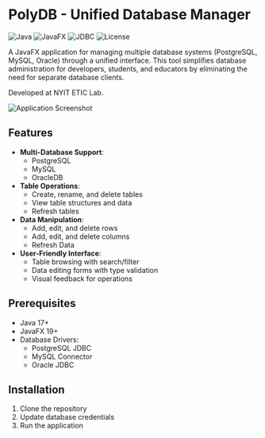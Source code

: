 # PolyDB - Unified Database Manager

![Java](https://img.shields.io/badge/Java-17-blue)
![JavaFX](https://img.shields.io/badge/JavaFX-19-orange)
![JDBC](https://img.shields.io/badge/JDBC-4.2-green)
![License](https://img.shields.io/badge/License-MIT-lightgrey)

A JavaFX application for managing multiple database systems (PostgreSQL, MySQL, Oracle) through a unified interface. This tool simplifies database administration for developers, students, and educators by eliminating the need for separate database clients.




Developed at NYIT ETIC Lab.

![Application Screenshot](https://github.com/user-attachments/assets/20f0ad61-dd38-4219-90d5-ec2872bbae8d)


## Features

- **Multi-Database Support**:
  - PostgreSQL
  - MySQL
  - OracleDB
- **Table Operations**:
  - Create, rename, and delete tables
  - View table structures and data
  - Refresh tables
- **Data Manipulation**:
  - Add, edit, and delete rows
  - Add, edit, and delete columns
  - Refresh Data
- **User-Friendly Interface**:
  - Table browsing with search/filter
  - Data editing forms with type validation
  - Visual feedback for operations

## Prerequisites

- Java 17+
- JavaFX 19+
- Database Drivers:
  - PostgreSQL JDBC
  - MySQL Connector
  - Oracle JDBC
 
## Installation
1. Clone the repository
2. Update database credentials
3. Run the application
